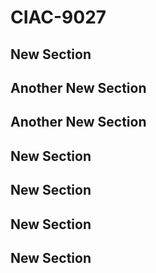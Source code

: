 # CIAC-9027

## New Section

## Another New Section
## Another New Section
## New Section

## New Section

## New Section

## New Section
